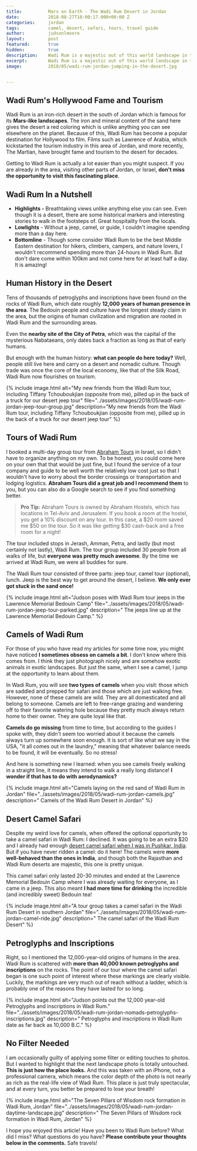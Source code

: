 ```yaml
---
title:			Mars on Earth - The Wadi Rum Desert in Jordan
date:			2018-08-27T10:00:17.000+00:00 Z
categories:		jordan
tags:			camel, desert, safari, tours, travel guide
author:			judsonlmoore
layout:			post
featured:		true
hidden:			true
description:	Wadi Rum is a majestic out of this world landscape in the south of Jordan. Learn about the jeep tours, camel safaris, ancient human origins and more before you visit this incredible place.
excerpt:		Wadi Rum is a majestic out of this world landscape in the south of Jordan. Learn about the jeep tours, camel safaris, ancient human origins and more before you visit this incredible place.
image:			2018/05/wadi-rum-jordan-jumping-in-the-desert.jpg


---
```


## Wadi Rum's Hollywood Fame and Tourism

Wadi Rum is an iron-rich desert in the south of Jordan which is famous for its **Mars-like landscapes**. The iron and mineral content of the sand here gives the desert a red coloring which is unlike anything you can see elsewhere on the planet. Because of this, Wadi Rum has become a popular destination for Hollywood to film. Films such as Lawrence of Arabia, which kickstarted the tourism industry in this area of Jordan, and more recently, The Martian, have brought fame and tourism to the desert for decades.

Getting to Wadi Rum is actually a lot easier than you might suspect. If you are already in the area, visiting other parts of Jordan, or Israel, **don't miss the opportunity to visit this fascinating place**.

## Wadi Rum In a Nutshell

- **Highlights -** Breathtaking views unlike anything else you can see. Even though it is a desert, there are some historical markers and interesting stories to walk in the footsteps of. Great hospitality from the locals.
- **Lowlights** - Without a jeep, camel, or guide, I couldn't imagine spending more than a day here.
- **Bottomline** - Though some consider Wadi Rum to be the best Middle Eastern destination for hikers, climbers, campers, and nature lovers, I wouldn't recommend spending more than 24-hours in Wadi Rum. But don't dare come within 100km and not come here for at least half a day. It is amazing!

## Human History in the Desert

Tens of thousands of petroglyphs and inscriptions have been found on the rocks of Wadi Rum, which date roughly **12,000 years of human presence in the area**. The Bedouin people and culture have the longest steady claim in the area, but the origins of human civilization and migration are rooted in Wadi Rum and the surrounding areas.

Even the **nearby site of the City of Petra**, which was the capital of the mysterious Nabataeans, only dates back a fraction as long as that of early humans.

But enough with the human history: **what can people do here today?** Well, people still live here and carry on a desert and nomadic culture. Though trade was once the core of the local economy, like that of the Silk Road, Wadi Rum now flourishes on tourism.

{% include image.html alt="My new friends from the Wadi Rum tour, including Tiffany Tchouboukjian (opposite from me), pilled up in the back of a truck for our desert jeep tour" file="../assets/images/2018/05/wadi-rum-jordan-jeep-tour-group.jpg" description="My new friends from the Wadi Rum tour, including Tiffany Tchouboukjian (opposite from me), pilled up in the back of a truck for our desert jeep tour" %}

## Tours of Wadi Rum

I booked a multi-day group tour from [Abraham Tours](https://abrahamtours.com/) in Israel, so I didn't have to organize anything on my own. To be honest, you could come here on your own that that would be just fine, but I found the service of a tour company and guide to be well worth the relatively low cost just so that I wouldn't have to worry about the border crossings or transportation and lodging logistics. **Abraham Tours did a great job and I recommend them** to you, but you can also do a Google search to see if you find something better.

> **Pro Tip:** Abraham Tours is owned by Abraham Hostels, which has locations in Tel-Aviv and Jerusalem. If you book a room at the hostel, you get a 10% discount on any tour. In this case, a $20 room saved me $50 on the tour. So it was like getting $30 cash-back and a free room for a night!

The tour included stops in Jerash, Amman, Petra, and lastly (but most certainly not lastly), Wadi Rum. The tour group included 30 people from all walks of life, but **everyone was pretty much awesome**. By the time we arrived at Wadi Rum, we were all buddies for sure.

The Wadi Rum tour consisted of three parts: jeep tour, camel tour (optional), lunch. Jeep is the best way to get around the desert, I believe. **We only ever got stuck in the sand once!**

{% include image.html alt="Judson poses with Wadi Rum tour jeeps in the Lawrence Memorial Bedouin Camp" file="../assets/images/2018/05/wadi-rum-jordan-jeep-tour-parked.jpg" description=" The jeeps line up at the Lawrence Memorial Bedouin Camp." %}

## Camels of Wadi Rum

For those of you who have read my articles for some time now, you might have noticed **I sometimes obsess on camels a bit**. I don't know where this comes from. I think they just photograph nicely and are somehow exotic animals in exotic landscapes. But just the same, when I see a camel, I jump at the opportunity to learn about them.

In Wadi Rum, you will see **two types of camels** when you visit: those which are saddled and prepped for safari and those which are just walking free. However, none of these camels are wild. They are all domesticated and all belong to someone. Camels are left to free-range grazing and wandering off to their favorite watering hole because they pretty much always return home to their owner. They are quite loyal like that.

**Camels do go missing** from time to time, but according to the guides I spoke with, they didn't seem too worried about it because the camels always turn up somewhere soon enough. It is sort of like what we say in the USA, "it all comes out in the laundry," meaning that whatever balance needs to be found, it will be eventually. So no stress!

And here is something new I learned: when you see camels freely walking in a straight line, it means they intend to walk a really long distance! **I wonder if that has to do with aerodynamics?**

{% include image.html alt="Camels laying on the red sand of Wadi Rum in Jordan" file="../assets/images/2018/05/wadi-rum-jordan-camels.jpg" description=" Camels of the Wadi Rum Desert in Jordan" %}

## Desert Camel Safari

Despite my weird love for camels, when offered the optional opportunity to take a camel safari in Wadi Rum: I declined. It was going to be an extra \$20 and I already had enough [desert camel safari when I was in Pushkar, India](https://www.judsonlmoore.com/pushkar/). But if you have never ridden a camel: do it here! The camels were **more well-behaved than the ones in India**, and though both the Rajasthan and Wadi Rum deserts are majestic, this one is pretty unique.

This camel safari only lasted 20-30 minutes and ended at the Lawrence Memorial Bedouin Camp where I was already waiting for everyone, as I came in a jeep. This also meant **I had more time for drinking** the incredible (and incredibly sweet) Bedouin tea!

{% include image.html alt="A tour group takes a camel safari in the Wadi Rum Desert in southern Jordan" file="../assets/images/2018/05/wadi-rum-jordan-camel-ride.jpg" description=" The camel safari of the Wadi Rum Desert" %}

## Petroglyphs and Inscriptions

Right, so I mentioned the 12,000-year-old origins of humans in the area. Wadi Rum is scattered with **more than 40,000 known petroglyphs and inscriptions** on the rocks. The point of our tour where the camel safari began is one such point of interest where these markings are clearly visible. Luckily, the markings are very much out of reach without a ladder, which is probably one of the reasons they have lasted for so long.

{% include image.html alt="Judson points out the 12,000 year-old Petroglyphs and inscriptions in Wadi Rum." file="../assets/images/2018/05/wadi-rum-jordan-nomads-petroglyphs-inscriptions.jpg" description=" Petroglyphs and inscriptions in Wadi Rum date as far back as 10,000 B.C." %}

## No Filter Needed

I am occasionally guilty of applying some filter or editing touches to photos. But I wanted to highlight that the next landscape photo is totally untouched. **This is just how the place looks.** And this was taken with an iPhone, not a professional camera, which means the color depth of the photo is not nearly as rich as the real-life view of Wadi Rum. This place is just truly spectacular, and at every turn, you better be prepared to lose your breath!

{% include image.html alt="The Seven Pillars of Wisdom rock formation in Wadi Rum, Jordan" file="../assets/images/2018/05/wadi-rum-jordan-daytime-landscape.jpg" description=" The Seven Pillars of Wisdom rock formation in Wadi Rum, Jordan" %}

I hope you enjoyed this article! Have you been to Wadi Rum before? What did I miss? What questions do you have? **Please contribute your thoughts below in the comments.** Safe travels!
